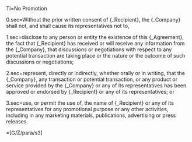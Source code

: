 Ti=No Promotion

0.sec=Without the prior written consent of {_Recipient}, the {_Company} shall not, and shall cause its representatives not to, 

1.sec=disclose to any person or entity the existence of this {_Agreement}, the fact that {_Recipient} has received or will receive any information from the {_Company}, that discussions or negotiations with respect to any potential transaction are taking place or the nature or the outcome of such discussions or negotiations; 

2.sec=represent, directly or indirectly, whether orally or in writing, that the {_Company}, any transaction or potential transaction, or any product or service provided by the {_Company} or any of its representatives has been approved or endorsed by {_Recipient} or any of its representatives; or 

3.sec=use, or permit the use of, the name of {_Recipient} or any of its representatives for any promotional purpose or any other activities, including in any marketing materials, publications, advertising or press releases.

=[G/Z/para/s3]
